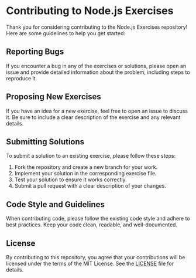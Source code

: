 # Contributing to Node.js Exercises

Thank you for considering contributing to the Node.js Exercises repository! Here are some guidelines to help you get started:

## Reporting Bugs

If you encounter a bug in any of the exercises or solutions, please open an issue and provide detailed information about the problem, including steps to reproduce it.

## Proposing New Exercises

If you have an idea for a new exercise, feel free to open an issue to discuss it. Be sure to include a clear description of the exercise and any relevant details.

## Submitting Solutions

To submit a solution to an existing exercise, please follow these steps:
1. Fork the repository and create a new branch for your work.
2. Implement your solution in the corresponding exercise file.
3. Test your solution to ensure it works correctly.
4. Submit a pull request with a clear description of your changes.

## Code Style and Guidelines

When contributing code, please follow the existing code style and adhere to best practices. Keep your code clean, readable, and well-documented.

## License

By contributing to this repository, you agree that your contributions will be licensed under the terms of the MIT License. See the [LICENSE](LICENSE) file for details.
